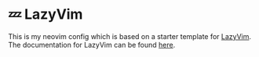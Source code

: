 # 💤 LazyVim

This is my neovim config which is based on a starter template for [LazyVim](https://github.com/LazyVim/LazyVim).
The documentation for LazyVim can be found [here](https://lazyvim.github.io/installation).
